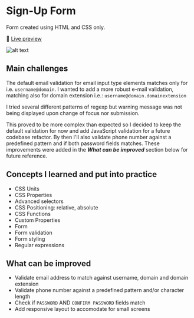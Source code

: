 # Sign-Up Form

Form created using HTML and CSS only.

🔗 [Live preview](https://thaysmartinez.github.io/sign-up-form/)

![alt text](./img/signup-form_img.png)

## Main challenges

The default email validation for email input type elements matches only for
i.e. `username@domain`. I wanted to add a more robust e-mail validation,
matching also for domain extension i.e.: `username@domain.domainextension`

I tried several different patterns of regexp but warning message was not being
displayed upon change of focus nor submission.

This proved to be more complex than expected so I decided to keep the default
validation for now and add JavaScript validation for a future codebase refactor.
By then I'll also validate phone number against a predefined pattern and if both
password fields matches. These improvements were added in the
**_What can be improved_** section below for future reference.

## Concepts I learned and put into practice

- CSS Units
- CSS Properties
- Advanced selectors
- CSS Positioning: relative, absolute
- CSS Functions
- Custom Properties
- Form
- Form validation
- Form styling
- Regular expressions

## What can be improved

- Validate email address to match against username, domain and domain extension
- Validate phone number against a predefined pattern and/or character length
- Check if `PASSWORD` AND `CONFIRM PASSWORD` fields match
- Add responsive layout to accomodate for small screens
